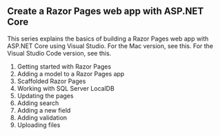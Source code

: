 ## Create a Razor Pages web app with ASP.NET Core
This series explains the basics of building a Razor Pages web app with ASP.NET Core using Visual Studio. For the Mac version, see this. For the Visual Studio Code version, see this.
1. Getting started with Razor Pages
2. Adding a model to a Razor Pages app
3. Scaffolded Razor Pages
4. Working with SQL Server LocalDB
5. Updating the pages
6. Adding search
7. Adding a new field
8. Adding validation
9. Uploading files